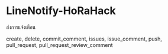 # LineNotify-HoRaHack
ส่งการแจ้งเตือน

create, delete, commit_comment, issues, issue_comment, push, pull_request, pull_request_review_comment
